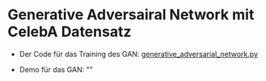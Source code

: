 # Generative Adversairal Network mit CelebA Datensatz

- Der Code für das Training des GAN:  [generative_adversarial_network.py](https://github.com/Ludifix/Matuarbeit-Fotorealistische-Bilder-mit-Hilfe-maschinellen-Lernens-generieren/blob/master/generative_adversarial_network.py)

- Demo für das GAN: ""
